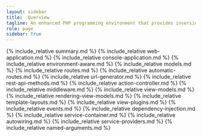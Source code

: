 ```yaml
---
layout: sidebar
title:  Overview
tagline: An enhanced PHP programming environment that provides inversion of control of a web application or any function
role: page
sidebar: true
---
```

{% include_relative summary.md %}
{% include_relative web-application.md %}
{% include_relative console-application.md %}
{% include_relative environment-aware.md %}
{% include_relative models.md %}
{% include_relative routes.md %}
{% include_relative automatic-routes.md %}
{% include_relative url-generator.md %}
{% include_relative rest-api-methods.md %}
{% include_relative action-controller.md %}
{% include_relative middleware.md %}
{% include_relative view-models.md %}
{% include_relative rendering-view-models.md %}
{% include_relative template-layouts.md %}
{% include_relative view-plugins.md %}
{% include_relative events.md %}
{% include_relative dependency-injection.md %}
{% include_relative service-container.md %}
{% include_relative autowiring.md %}
{% include_relative service-providers.md %}
{% include_relative named-arguments.md %}
